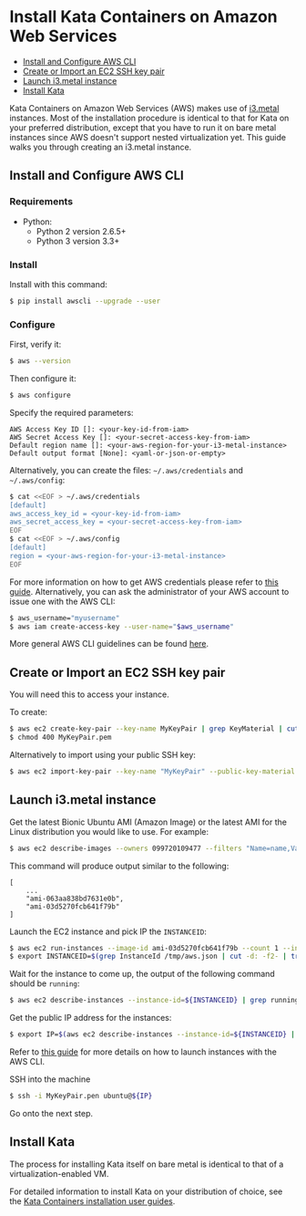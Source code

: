 # Install Kata Containers on Amazon Web Services 

* [Install and Configure AWS CLI](#install-and-configure-aws-cli)
* [Create or Import an EC2 SSH key pair](#create-or-import-an-ec2-ssh-key-pair)
* [Launch i3.metal instance](#launch-i3metal-instance)
* [Install Kata](#install-kata)

Kata Containers on Amazon Web Services (AWS) makes use of [i3.metal](https://aws.amazon.com/ec2/instance-types/i3/) instances. Most of the installation procedure is identical to that for Kata on your preferred distribution, except that you have to run it on bare metal instances since AWS doesn't support nested virtualization yet. This guide walks you through creating an i3.metal instance.

## Install and Configure AWS CLI

### Requirements

* Python:
  * Python 2 version 2.6.5+
  * Python 3 version 3.3+

### Install

Install with this command:

```bash
$ pip install awscli --upgrade --user
```

### Configure

First, verify it:

```bash
$ aws --version
```

Then configure it:

```bash
$ aws configure
```

Specify the required parameters:

```
AWS Access Key ID []: <your-key-id-from-iam>
AWS Secret Access Key []: <your-secret-access-key-from-iam>
Default region name []: <your-aws-region-for-your-i3-metal-instance>
Default output format [None]: <yaml-or-json-or-empty>
```

Alternatively, you can create the files: `~/.aws/credentials` and `~/.aws/config`:

```bash
$ cat <<EOF > ~/.aws/credentials
[default]
aws_access_key_id = <your-key-id-from-iam>
aws_secret_access_key = <your-secret-access-key-from-iam>
EOF
$ cat <<EOF > ~/.aws/config
[default]
region = <your-aws-region-for-your-i3-metal-instance>
EOF
```

For more information on how to get AWS credentials please refer to [this guide](https://docs.aws.amazon.com/IAM/latest/UserGuide/id_credentials_access-keys.html). Alternatively, you can ask the administrator of your AWS account to issue one with the AWS CLI:

```sh
$ aws_username="myusername"
$ aws iam create-access-key --user-name="$aws_username"
```

More general AWS CLI guidelines can be found [here](https://docs.aws.amazon.com/cli/latest/userguide/installing.html).

## Create or Import an EC2 SSH key pair

You will need this to access your instance.

To create:

```bash
$ aws ec2 create-key-pair --key-name MyKeyPair | grep KeyMaterial | cut -d: -f2- | tr -d ' \n\"\,' > MyKeyPair.pem
$ chmod 400 MyKeyPair.pem
```

Alternatively to import using your public SSH key:

```bash
$ aws ec2 import-key-pair --key-name "MyKeyPair" --public-key-material file://MyKeyPair.pub
```

## Launch i3.metal instance

Get the latest Bionic Ubuntu AMI (Amazon Image) or the latest AMI for the Linux distribution you would like to use. For example:

```bash
$ aws ec2 describe-images --owners 099720109477 --filters "Name=name,Values=ubuntu/images/hvm-ssd/ubuntu-bionic-18.04-amd64-server*" --query 'sort_by(Images, &CreationDate)[].ImageId '
```

This command will produce output similar to the following:

```
[
    ...
    "ami-063aa838bd7631e0b",
    "ami-03d5270fcb641f79b"
]
```

Launch the EC2 instance and pick IP the `INSTANCEID`:

```bash
$ aws ec2 run-instances --image-id ami-03d5270fcb641f79b --count 1 --instance-type i3.metal --key-name MyKeyPair --associate-public-ip-address > /tmp/aws.json
$ export INSTANCEID=$(grep InstanceId /tmp/aws.json | cut -d: -f2- | tr -d ' \n\"\,')
```

Wait for the instance to come up, the output of the following command should be `running`:

```bash
$ aws ec2 describe-instances --instance-id=${INSTANCEID} | grep running | cut -d: -f2- | tr -d ' \"\,'
```

Get the public IP address for the instances:

```bash
$ export IP=$(aws ec2 describe-instances --instance-id=${INSTANCEID} | grep PublicIpAddress | cut -d: -f2- | tr -d ' \n\"\,')
```

Refer to [this guide](https://docs.aws.amazon.com/cli/latest/userguide/cli-ec2-launch.html) for more details on how to launch instances with the AWS CLI.

SSH into the machine

```bash
$ ssh -i MyKeyPair.pen ubuntu@${IP}
```

Go onto the next step.

## Install Kata

The process for installing Kata itself on bare metal is identical to that of a virtualization-enabled VM.

For detailed information to install Kata on your distribution of choice, see the [Kata Containers installation user guides](https://github.com/kata-containers/documentation/blob/master/install/README.md).
